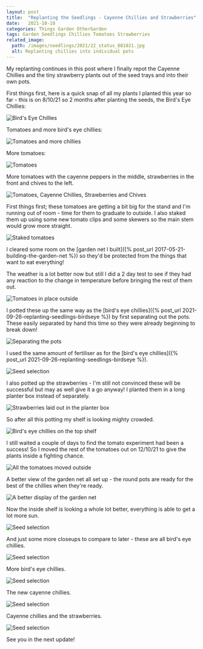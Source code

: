 ```yaml
---
layout: post
title:  "Replanting the Seedlings - Cayenne Chillies and Strawberries"
date:   2021-10-10
categories: Things Garden OtherGarden
tags: Garden Seedlings Chillies Tomatoes Strawberries
related_image: 
  path: /images/seedlings/2021/22_status_081021.jpg
  alt: Replanting chillies into individual pots
---
```


My replanting continues in this post where I finally repot the Cayenne Chillies and the tiny strawberry plants out of the seed trays and into their own pots.

<!--more-->

First things first, here is a quick snap of all my plants I planted this year so far - this is on 8/10/21 so 2 months after planting the seeds, the Bird's Eye Chillies:

![Bird's Eye Chillies](/images/seedlings/2021/22_status_081021.jpg)

Tomatoes and more bird's eye chillies:

![Tomatoes and more chillies](/images/seedlings/2021/23_status_081021.jpg)

More tomatoes:

![Tomatoes](/images/seedlings/2021/24_status_081021.jpg)

More tomatoes with the cayenne peppers in the middle, strawberries in the front and chives to the left.

![Tomatoes, Cayenne Chillies, Strawberries and Chives](/images/seedlings/2021/25_status_081021.jpg)

First things first; these tomatoes are getting a bit big for the stand and I'm running out of room - time for them to graduate to outside. I also staked them up using some new tomato clips and some skewers so the main stem would grow more straight.

![Staked tomatoes](/images/seedlings/2021/26_staked_tomatoes.jpg) 

I cleared some room on the [garden net I built]({% post_url 2017-05-21-building-the-garden-net %}) so they'd be protected from the things that want to eat everything!

The weather is a lot better now but still I did a 2 day test to see if they had any reaction to the change in temperature before bringing the rest of them out.

![Tomatoes in place outside](/images/seedlings/2021/27_toms_outside.jpg)

I potted these up the same way as the [bird's eye chillies]({% post_url 2021-09-26-replanting-seedlings-birdseye %}) by first separating out the pots. These easily separated by hand this time so they were already beginning to break down!

![Separating the pots](/images/seedlings/2021/28_separate_peat_pots.jpg)

I used the same amount of fertiliser as for the [bird's eye chillies]({% post_url 2021-09-26-replanting-seedlings-birdseye %}).

![Seed selection](/images/seedlings/2021/29_fertiliser.jpg)

I also potted up the strawberries - I'm still not convinced these will be successful but may as well give it a go anyway! I planted them in a long planter box instead of separately.

![Strawberries laid out in the planter box](/images/seedlings/2021/30_strawberries_laid_out.jpg)

So after all this potting my shelf is looking mighty crowded.

![Bird's eye chillies on the top shelf](/images/seedlings/2021/31_crowded.jpg)

I still waited a couple of days to find the tomato experiment had been a success! So I moved the rest of the tomatoes out on 12/10/21 to give the plants inside a fighting chance.

![All the tomatoes moved outside](/images/seedlings/2021/32_all_toms_outside.jpg)

A better view of the garden net all set up - the round pots are ready for the best of the chillies when they're ready.

![A better display of the garden net](/images/seedlings/2021/33_all_toms_outside.jpg)

Now the inside shelf is looking a whole lot better, everything is able to get a lot more sun.

![Seed selection](/images/seedlings/2021/34_update_100921.jpg)

And just some more closeups to compare to later - these are all bird's eye chillies.

![Seed selection](/images/seedlings/2021/35_update_100921.jpg)

More bird's eye chillies.

![Seed selection](/images/seedlings/2021/36_update_100921.jpg)

The new cayenne chillies.

![Seed selection](/images/seedlings/2021/37_update_100921.jpg)

Cayenne chillies and the strawberries.

![Seed selection](/images/seedlings/2021/38_update_100921.jpg)

See you in the next update!
